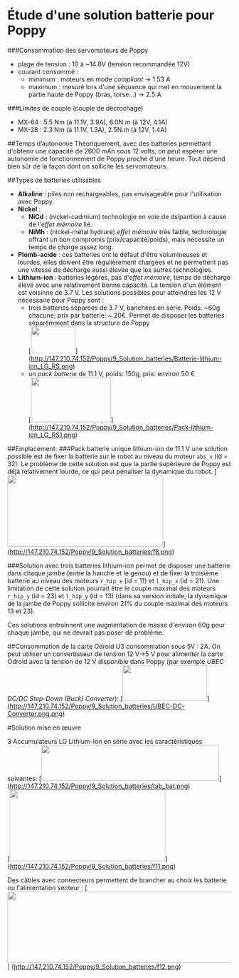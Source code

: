 # Étude d'une solution batterie pour Poppy

###Consommation des servomoteurs de Poppy
* plage de tension : 10 à ~14.8V (tension recommandée 12V)
* courant consommé : 
  * minimum : moteurs en mode *compliant* -> 1.53 A 
  * maximum : mesuré lors d'une séquence qui met en mouvement la partie haute de Poppy (bras, torse...) -> 2.5 A

###Limites de couple (couple de décrochage)
*  MX-64 : 5.5 Nm (à 11.1V, 3.9A), 6.0N.m (à 12V, 4.1A)
*  MX-28 : 2.3 Nm (à 11.1V, 1.3A), 2.5N.m (à 12V, 1.4A)

##Temps d’autonomie
Théoriquement, avec des batteries permettant d'obtenir une capacité de 2600 mAh sous 12 volts, on peut espérer une autonomie de fonctionnement de Poppy proche d'une heure. Tout dépend bien sûr de la façon dont on sollicite les servomoteurs.

##Types de batteries utilisables
- **Alkaline** : piles non rechargeables, pas envisageable pour l'utilisation avec Poppy.
- **Nickel** :
  * **NiCd** : (nickel-cadmium) technologie en voie de dsiparition à cause de l'*effet mémoire* lié.
  * **NiMh** : (nickel-métal hydrure) *effet mémoire* très faible, technologie offrant un bon compromis (prix/capacité/poids), mais nécessite un temps de charge assez long.
- **Plomb-acide** : ces batteries ont le défaut d'être volumineuses et lourdes, elles doivent être régulièrement chargées et ne permettent pas une vitesse de décharge aussi élevée que les autres technologies.
- **Lithium-ion** : batteries légères, pas d'*effet mémoire*, temps de décharge élevé avec une relativement bonne capacité. La tension d'un élément est voisinne de 3.7 V. Les solutions possibles pour atteindres les 12 V nécessaire pour Poppy sont :
  - trois batteries séparées de 3.7 V, banchées en série. Poids: ~60g chacune; prix par batterie: ~ 20€. Permet de disposer les batteries séparémment dans la structure de Poppy <BR>
[<img src="http://147.210.74.152/Poppy/9_Solution_batteries/Batterie-lithium-ion_LG_RS.png" width="100" height="60" >] (http://147.210.74.152/Poppy/9_Solution_batteries/Batterie-lithium-ion_LG_RS.png)
  - un *pack batterie* de 11.1 V, poids: 150g, prix: environ 50 € <BR>
[<img src="http://147.210.74.152/Poppy/9_Solution_batteries/Pack-lithium-ion_LG_RS1.png" width="180" height="100" >] (http://147.210.74.152/Poppy/9_Solution_batteries/Pack-lithium-ion_LG_RS1.png)

##Emplacement:
###Pack batterie unique lithium-ion de 11.1 V
une solution possible est de fixer la batterie sur le robot au niveau du moteur `abs_x` (id = 32). Le problème de cette solution est que la partie supérieure de Poppy est déjà relativement lourde, ce qui peut pénaliser la dynamique du robot. 
[<img src="http://147.210.74.152/Poppy/9_Solution_batteries/f8.png" width="350" height="160" >]
(http://147.210.74.152/Poppy/9_Solution_batteries/f8.png)

###Solution avec trois batteries lithium-ion
permet de disposer une batterie dans chaque jambe (entre la hanche et le genou) et de fixer la troisième batterie au niveau des moteurs `r_hip_x` (id = 11) et `l_hip_x` (id = 21). Une limitation de cette solution pourrait être le couple maximal des moteurs `r_hip_y` (id = 23) et `l_hip_y` (id = 13) (dans sa version initiale, la dynamique de la jambe de Poppy sollicite environ 21% du couple maximal des moteurs 13 et 23). 

Ces solutions entraînnent une augmentation de masse d'environ 60g pour chaque jambe, qui ne devrait pas poser de problème.

##Consommation de la carte Odroid U3
consommation sous 5V : 2A. On peut utiliser un convertisseur de tension 12 V->5 V pour alimenter la carte Odroid avec la tension de 12 V disponible dans Poppy (par exemple *UBEC DC/DC Step-Down (Buck) Converter*):
[<img src="http://147.210.74.152/Poppy/9_Solution_batteries/UBEC-DC-Converter.png" width="190" height="80" >]
(http://147.210.74.152/Poppy/9_Solution_batteries/UBEC-DC-Converter.png.png)

#Solution mise en œuvre

3 Accumulateurs LG Lithium-Ion  en série avec les caractéristiques suivantes:
[<img src="http://147.210.74.152/Poppy/9_Solution_batteries/tab_bat.png" width="400" height="80" >]
(http://147.210.74.152/Poppy/9_Solution_batteries/tab_bat.png)<BR>
[<img src="http://147.210.74.152/Poppy/9_Solution_batteries/f11.png" width="350" height="160" >]
(http://147.210.74.152/Poppy/9_Solution_batteries/f11.png)

Des câbles avec connecteurs permettent de brancher au choix les batterie ou l'alimentation secteur :
[<img src="http://147.210.74.152/Poppy/9_Solution_batteries/f12.png" width="700" height="160" >]
(http://147.210.74.152/Poppy/9_Solution_batteries/f12.png)

